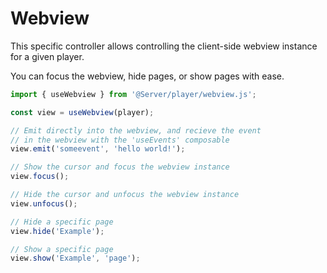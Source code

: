 # Webview

This specific controller allows controlling the client-side webview instance for a given player.

You can focus the webview, hide pages, or show pages with ease.

```ts
import { useWebview } from '@Server/player/webview.js';

const view = useWebview(player);

// Emit directly into the webview, and recieve the event
// in the webview with the 'useEvents' composable
view.emit('someevent', 'hello world!');

// Show the cursor and focus the webview instance
view.focus();

// Hide the cursor and unfocus the webview instance
view.unfocus();

// Hide a specific page
view.hide('Example');

// Show a specific page
view.show('Example', 'page');
```
